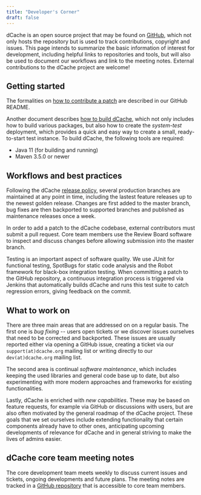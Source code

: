```yaml
---
title: "Developer's Corner"
draft: false
---
```


dCache is an open source project that may be found on [GitHub](https://github.com/dCache), which not only hosts the repository but is used to track contributions, copyright and issues. This page intends to summarize the basic information of interest for development, including helpful links to repositories and tools, but will also be used to document our workflows and link to the meeting notes. External contributions to the dCache project are welcome!

## Getting started

The formalities on [how to contribute a patch](https://github.com/dcache/dcache/#how-to-contribute) are described in our GitHub README.

Another document describes [how to build dCache](https://github.com/dCache/dcache/blob/master/BUILDING.md), which not only includes how to build various packages, but also how to create the *system-test* deployment, which provides a quick and easy way to create a small, ready-to-start test instance. To build dCache, the following tools are required:
- Java 11 (for building and running)
- Maven 3.5.0 or newer

## Workflows and best practices

Following the dCache [release policy](../release), several production branches are maintained at any point in time, including the lastest feature releases up to the newest golden release. Changes are first added to the master branch, bug fixes are then backported to supported branches and published as maintenance releases once a week.

In order to add a patch to the dCache codebase, external contributors must submit a pull request. Core team members use the Review Board software to inspect and discuss changes before allowing submission into the master branch.

Testing is an important aspect of software quality. We use JUnit for functional testing, SpotBugs for static code analysis and the Robot framework for black-box integration testing. When committing a patch to the GitHub repository, a continuous integration process is triggered via Jenkins that automatically builds dCache and runs this test suite to catch regression errors, giving feedback on the commit.

## What to work on

There are three main areas that are addressed on on a regular basis. The first one is *bug fixing* -- users open tickets or we discover issues ourselves that need to be corrected and backported. These issues are usually reported either via opening a GitHub issue, creating a ticket via our `support(at)dcache.org` mailing list or writing directly to our `dev(at)dcache.org` mailing list.

The second area is continual *software maintenance*, which includes keeping the used libraries and general code base up to date, but also experimenting with more modern approaches and frameworks for existing functionalities.

Lastly, dCache is enriched with *new capabilities*. These may be based on feature requests, for example via GitHub or discussions with users, but are also often motivated by the general roadmap of the dCache project. These goals that we set ourselves include extending functionality that certain components already have to other ones, anticipating upcoming developments of relevance for dCache and in general striving to make the lives of admins easier.

## dCache core team meeting notes

The core development team meets weekly to discuss current issues and tickets, ongoing developments and future plans. The meeting notes are tracked in a [GitHub repository](https://github.com/dCache/developer-meeting-notes) that is accessible to core team members.
